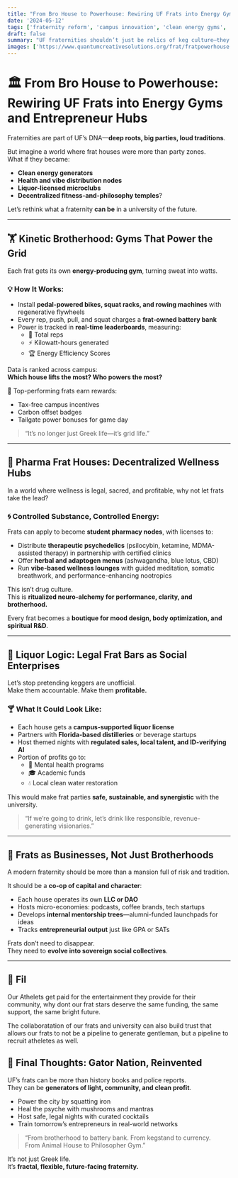 ```yaml
---
title: "From Bro House to Powerhouse: Rewiring UF Frats into Energy Gyms and Entrepreneur Hubs"  
date: '2024-05-12'  
tags: ['fraternity reform', 'campus innovation', 'clean energy gyms', 'alcohol licensing', 'student wellness', 'micro-economies', 'university entrepreneurship', 'decentralized campus']  
draft: false  
summary: "UF fraternities shouldn’t just be relics of keg culture—they should be kinetic energy hubs, wellness distributors, and business incubators. Imagine frats that power the grid, move medicine, and make money while lifting the future."  
images: ['https://www.quantumcreativesolutions.org/frat/fratpowerhouse.png']  
---
```


# 🏛️ From Bro House to Powerhouse: Rewiring UF Frats into Energy Gyms and Entrepreneur Hubs

Fraternities are part of UF’s DNA—**deep roots, big parties, loud traditions**.

But imagine a world where frat houses were more than party zones.  
What if they became:

- **Clean energy generators**  
- **Health and vibe distribution nodes**  
- **Liquor-licensed microclubs**  
- **Decentralized fitness-and-philosophy temples**?

Let’s rethink what a fraternity **can be** in a university of the future.

---

## 🏋️ Kinetic Brotherhood: Gyms That Power the Grid

Each frat gets its own **energy-producing gym**, turning sweat into watts.

### 💡 How It Works:
- Install **pedal-powered bikes, squat racks, and rowing machines** with regenerative flywheels  
- Every rep, push, pull, and squat charges a **frat-owned battery bank**  
- Power is tracked in **real-time leaderboards**, measuring:
  - 💪 Total reps  
  - ⚡ Kilowatt-hours generated  
  - 🏆 Energy Efficiency Scores

Data is ranked across campus:  
**Which house lifts the most? Who powers the most?**

🏅 Top-performing frats earn rewards:
- Tax-free campus incentives  
- Carbon offset badges  
- Tailgate power bonuses for game day

> “It’s no longer just Greek life—it’s grid life.”

---

## 🧪 Pharma Frat Houses: Decentralized Wellness Hubs

In a world where wellness is legal, sacred, and profitable, why not let frats take the lead?

### 🌀 Controlled Substance, Controlled Energy:

Frats can apply to become **student pharmacy nodes**, with licenses to:

- Distribute **therapeutic psychedelics** (psilocybin, ketamine, MDMA-assisted therapy) in partnership with certified clinics  
- Offer **herbal and adaptogen menus** (ashwagandha, blue lotus, CBD)  
- Run **vibe-based wellness lounges** with guided meditation, somatic breathwork, and performance-enhancing nootropics

This isn’t drug culture.  
This is **ritualized neuro-alchemy for performance, clarity, and brotherhood.**

Every frat becomes a **boutique for mood design, body optimization, and spiritual R&D**.

---

## 🥃 Liquor Logic: Legal Frat Bars as Social Enterprises

Let’s stop pretending keggers are unofficial.  
Make them accountable. Make them **profitable.**

### 🍸 What It Could Look Like:

- Each house gets a **campus-supported liquor license**  
- Partners with **Florida-based distilleries** or beverage startups  
- Host themed nights with **regulated sales, local talent, and ID-verifying AI**  
- Portion of profits go to:
  - 🧠 Mental health programs  
  - 🎓 Academic funds  
  - 💧 Local clean water restoration

This would make frat parties **safe, sustainable, and synergistic** with the university.

> “If we’re going to drink, let’s drink like responsible, revenue-generating visionaries.”

---

## 💼 Frats as Businesses, Not Just Brotherhoods

A modern fraternity should be more than a mansion full of risk and tradition.

It should be a **co-op of capital and character**:

- Each house operates its own **LLC or DAO**  
- Hosts micro-economies: podcasts, coffee brands, tech startups  
- Develops **internal mentorship trees**—alumni-funded launchpads for ideas  
- Tracks **entrepreneurial output** just like GPA or SATs

Frats don’t need to disappear.  
They need to **evolve into sovereign social collectives**.

---

## 🔗 Fil

Our Athelets get paid for the entertainment they provide for their community, why dont our frat stars deserve the same funding, the same support, the same bright future.

The collaboratation of our frats and university can also build trust that allows our frats to not be a pipeline to generate gentleman, but a pipeline to recruit atheletes as well. 

## 🔗 Final Thoughts: Gator Nation, Reinvented

UF’s frats can be more than history books and police reports.  
They can be **generators of light, community, and clean profit**.

- Power the city by squatting iron  
- Heal the psyche with mushrooms and mantras  
- Host safe, legal nights with curated cocktails  
- Train tomorrow’s entrepreneurs in real-world networks

> “From brotherhood to battery bank. From kegstand to currency.  
> From Animal House to Philosopher Gym.”

It’s not just Greek life.  
It’s **fractal, flexible, future-facing fraternity.**


